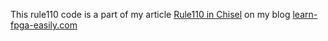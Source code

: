 This rule110 code is a part of my article [Rule110 in Chisel](https://learn-fpga-easily.com/rule-110-in-chisel/) on my blog [learn-fpga-easily.com](https://learn-fpga-easily.com/)

